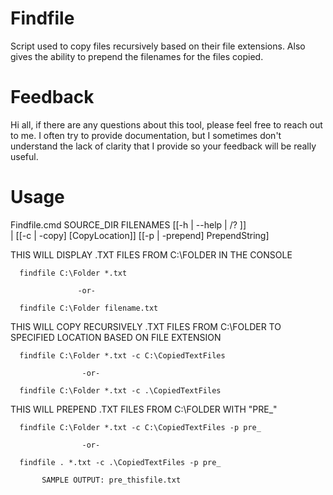 # Findfile
Script used to copy files recursively based on their file extensions. Also gives the ability to prepend the filenames for the files copied.

# Feedback
Hi all, if there are any questions about this tool, please feel free to reach out to me. I often try to provide documentation, but I sometimes don't understand the lack of clarity that I provide so your feedback will be really useful.

# Usage
Findfile.cmd SOURCE_DIR FILENAMES [[-h | --help | /? ]]  
| [[-c | -copy] [CopyLocation]] [[-p | -prepend] PrependString]

THIS WILL DISPLAY .TXT FILES FROM C:\FOLDER IN THE CONSOLE

      findfile C:\Folder *.txt

                   -or-

      findfile C:\Folder filename.txt

THIS WILL COPY RECURSIVELY .TXT FILES FROM C:\FOLDER TO 
SPECIFIED LOCATION BASED ON FILE EXTENSION

      findfile C:\Folder *.txt -c C:\CopiedTextFiles

					-or-

      findfile C:\Folder *.txt -c .\CopiedTextFiles

THIS WILL PREPEND .TXT FILES FROM C:\FOLDER WITH "PRE_"

      findfile C:\Folder *.txt -c C:\CopiedTextFiles -p pre_

					-or-

      findfile . *.txt -c .\CopiedTextFiles -p pre_

           SAMPLE OUTPUT: pre_thisfile.txt
